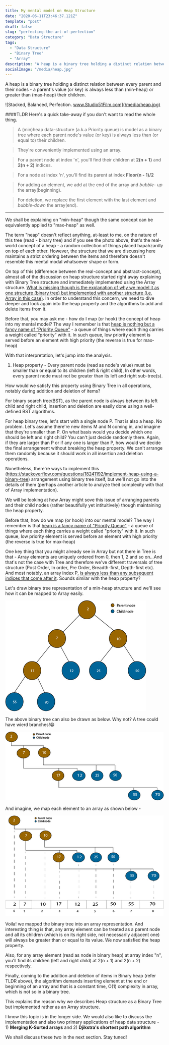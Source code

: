 ```yaml
---
title: My mental model on Heap Structure
date: "2020-06-11T23:46:37.121Z"
template: "post"
draft: false
slug: "perfecting-the-art-of-perfection"
category: "Data Structure"
tags:
  - "Data Structure"
  - "Binary Tree"
  - "Array"
description: "A heap is a binary tree holding a distinct relation between every parent and their nodes - a parent's value (or key) is always less than (min-heap) or greater than (max-heap) their children "
socialImage: "/media/heap.jpg"
---
```


A heap is a binary tree holding a distinct relation between every parent and their nodes - a parent's value (or key) is always less than (min-heap) or greater than (max-heap) their children.

![Stacked, Balanced, Perfection. www.Studio51Film.com](/media/heap.jpg)

####TLDR 
Here's a quick take-away if you don't want to read the whole thing.

> A (min)heap data-structure (a.k.a Priority queue) is model as a binary tree where each parent node's value (or key) is always less than (or equal to) their children.

> They're conveniently implemented using an array.

> For a parent node at index 'n', you'll find their children at **2(n + 1)** and **2(n + 2)** indices.

> For a node at index 'n', you'll find its parent at index **Floor(n - 1)/2**

> For adding an element, we add at the end of the array and *bubble- up* the array(beginning).

> For deletion, we replace the first element with the last element and *bubble-down* the array(end).
---

We shall be explaining on "min-heap" though the same concept can be equivalently applied to "max-heap" as well.

The term "heap" doesn't reflect anything, at-least to me, on the nature of this tree (read - binary tree) and if you see the photo above, that's the real-world concept of a heap - a random collection of things placed hapahzardly on top of each other. However, the structure that we are discussing here maintains a strict ordering between the items and therefore doesn't resemble this mental modal whatsoever shape or form.

On top of this (difference between the real-concept and abstract-concept), almost all of the discussion on heap structure started right away explaining with Binary Tree structure and immediately implemented using the Array structure. <u>What is missing though is the explanation of why we model it as one structure (binary tree) but implemented with another structure (i.e. Array in this case)</u>. In order to understand this concern, we need to dive deeper and look again into the heap property and the algorithms to add and delete items from it.

Before that, you may ask me - how do I map (or hook) the concept of heap into my mental model? The way I remember is that <u>heap is nothing but a fancy name of “Priority Queue”</u> - a queue of things where each thing carries a weight called “priority” with it. In such queue, low priority element is served before an element with high priority (the reverse is true for max-heap)

With that interpretation, let's jump into the analysis.

1. Heap property - Every parent node (read as node's value) must be smaller  than or equal to its children (left & right child), In other words, every parent node must not be greater than its left and right sub-tree(s).

How would we satisfy this property using Binary Tree in all operations, notably during addition and deletion of items?

For binary search tree(BST), as the parent node is always between its left child and right child, insertion and deletion are easily done using a well-defined BST algorithms. 

For heap binary tree, let's start with a single node P. That is also a heap. No problem. Let's assume there're new items M and N coming in, and imagine that they're smaller than P. On what basis would you decide which one should be left and right child? You can't just decide randomly there. Again, if they are larger than P or if any one is larger than P, how would we decide the final arrangement without breaking the heap property. We can't arrange them randomly because it should work in all insertion and deletion operations.

Nonetheless, there're ways to implement this (https://stackoverflow.com/questions/18241192/implement-heap-using-a-binary-tree) arrangement using binary tree itself, but we'll not go into the details of them (perhaps another article to analyze theit complexity with that of Array implementation).

We will be looking at how Array might sove this issue of arranging parents and their child nodes (rather beautifully yet intituitively) though maintaining the heap property.

Before that, how do we map (or hook) into our mental model? The way I remember is that <u>heap is a fancy name of "Priority Queue"</u> - a queue of things where each thing carries a weight called "priority" with it. In such queue, low priority element is served before an element with high priority (the reverse is true for max-heap)

One key thing that you might already see in Array but not there in Tree is that - Array elements are uniquely ordered from 0, then 1, 2 and so on...And that's not the case with Tree and therefore we've different traversals of tree structure (Post Order, In order, Pre Order, Breadth-first, Depth-first etc). And most notably, an array index P, <u>is always less than any subsequent indices that come after it</u>. Sounds similar with the heap property?


Let's draw  binary tree representation of a min-heap structure and we'll see how it can be mapped to Array easily.

![Heap Binary Tree](/media/minheap.jpg)

The above binary tree can also be drawn as below. Why not? A tree could have wierd branches!😁

![A skewed heap binary tree](/media/waterfall.jpg)

And imagine, we map each element to an array as shown below -

![Binary Tree to Array mapping](/media/tree-array-map.jpg)

Voila! we mapped the binary tree into an array representation. And interesting thing is that, any array element can be treated as a parent node and all its children (which is on its right side, not necessarily adjacent one) will always be greater than or equal to its value. We now satisfied the heap property.

Also, for any array element (read as node in binary heap) at array index "n", you'll find its children (left and right child) at 2(n + 1) and 2(n + 2) respectively.

Finally, coming to the addition and deletion of items in Binary heap (refer TLDR above), the algorithm demands inserting element at the end or beginning of an array and that is a constant time, O(1) complexity in array, which is not so in a binary tree.

This explains the reason why we describes Heap structure as a Binary Tree but implemented rather as an Array structure.

I know this topic is in the longer side. We would also like to discuss the implementation and also two primary applications of heap data structure - 1) **Merging K-Sorted arrays** and 2) **Djikstra's shortest path algorithm**

We shall discuss these two in the next section. Stay tuned!

